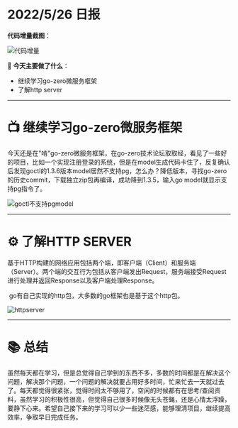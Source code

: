 # 2022/5/26 日报

**代码增量截图**：

![代码增量](D:\Courses_spring_22\database-project\日报\imgs\5-26\代码增量.jpg)



📑 **今天主要做了什么**：

- 继续学习go-zero微服务框架
- 了解http server



---



# 📺 继续学习go-zero微服务框架

​	今天还是在"啃"go-zero微服务框架，在go-zero技术论坛取取经，看见了一些好的项目，比如一个实现注册登录的系统，但是在model生成代码卡住了，反复确认后发现goctl的1.3.6版本model居然不支持pg，怎么办？降低版本，寻找go-zero的历史commit，下载独立zip包再编译，成功降到1.3.5，输入go model就显示支持pg指令了。

![goctl不支持pgmodel](D:\Courses_spring_22\database-project\日报\imgs\5-26\goctl不支持pgmodel.jpg)



---



# ⚙ 了解HTTP SERVER

​	基于HTTP构建的网络应用包括两个端，即客户端（Client）和服务端（Server）。两个端的交互行为包括从客户端发出Request，服务端接受Request进行处理并返回Response以及客户端处理Response。

​	go有自己实现的http包，大多数的go框架也是基于这个http包。

[]()![httpserver](D:\Courses_spring_22\database-project\日报\imgs\5-26\httpserver.jpg)



---



# 📚 总结

​	虽然每天都在学习，但是总觉得自己学到的东西不多，多数的时间都是在解决这个问题，解决那个问题，一个问题的解决就要占用好多时间，忙来忙去一天就过去了。每天都觉得很紧张，觉得时间太不够用了，空闲的时候都有在思考/查阅资料，虽然学习的积极性很高，但觉得自己很多时候像无头苍蝇，还是心情太浮躁，要静下心来。希望自己接下来的学习可以少一些迷茫感，能够理清项目，继续提高效率，争取早日完成任务。